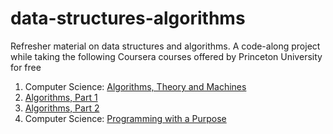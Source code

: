 # data-structures-algorithms
Refresher material on data structures and algorithms. A code-along project while taking the following Coursera courses offered by Princeton University for free 

1. Computer Science: [Algorithms, Theory and Machines][0]
2. [Algorithms, Part 1][1]
3. [Algorithms, Part 2][2]
4. Computer Science: [Programming with a Purpose][3]

[0]: https://www.coursera.org/learn/cs-algorithms-theory-machines "Computer Science: Algorithms, Theory and Machines"
[1]: https://www.coursera.org/learn/algorithms-part1 "Algorithms, Part I"
[2]: https://www.coursera.org/learn/algorithms-part2 "Algorithms, Part II"
[3]: https://www.coursera.org/learn/cs-programming-java "Computer Science: Programming with a Purpose"
